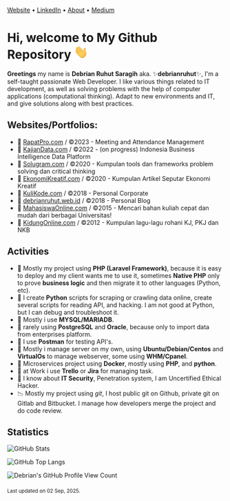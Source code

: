 [Website](https://www.debrianruhut.web.id) &bull;
[LinkedIn](https://www.linkedin.com/in/debrian-ruhut-saragih/) &bull;
[About](https://about.me/debrianruhut) &bull;
[Medium](https://medium.com/@debrianruhut)

# Hi, welcome to My Github Repository <img src="assets/wave.gif" height="32px" />
**Greetings** my name is **Debrian Ruhut Saragih** aka. ✨**debrianruhut**✨, I'm a self-taught passionate Web Developer. I like various things related to IT development, as well as solving problems with the help of computer applications (computational thinking). Adapt to new environments and IT, and give solutions along with best practices.

## Websites/Portfolios:
- 🤖 [RapatPro.com](https://rapatpro.com) / ©2023 - Meeting and Attendance Management
- 🤖 [KajianData.com](https://kajiandata.com) / ©2022 - (on progress) Indonesia Business Intelligence Data Platform
- 🤖 [Solugram.com](https://solugram.com) / ©2020 - Kumpulan tools dan frameworks problem solving dan critical thinking
- 🤖 [EkonomiKreatif.com](https://ekonomikreatif.com) / ©2020 - Kumpulan Artikel Seputar Ekonomi Kreatif
- 🤖 [KuliKode.com](https://kulikode.com) / ©2018 - Personal Corporate
- 🤖 [debrianruhut.web.id](https://debrianruhut.web.id) / ©2018 - Personal Blog
- 🤖 [MahasiswaOnline.com](https://mahasiswaonline.com) / ©2015 - Mencari bahan kuliah cepat dan mudah dari berbagai Universitas!
- 🤖 [KidungOnline.com](https://kidungonline.com) / ©2012 - Kumpulan lagu-lagu rohani KJ, PKJ dan NKB

## Activities
- 🐘 Mostly my project using **PHP (Laravel Framework)**, because it is easy to deploy and my client wants me to use it, sometimes **Native PHP** only to prove **business logic** and then migrate it to other languages (Python, etc).
- 🐍 I create **Python** scripts for scraping or crawling data online, create several scripts for reading API, and hacking. I am not good at Python, but I can debug and troubleshoot it.
- 🥞 Mostly i use **MYSQL/MARIADB**.
- 🥞 rarely using **PostgreSQL** and **Oracle**, because only to import data from enterprises platform.
- 🥞 I use **Postman** for testing API's.
- 🐧 Mostly i manage server on my own, using **Ubuntu/Debian/Centos** and **VirtualOs** to manage webserver, some using **WHM/Cpanel**.
- 📶 Microservices project using **Docker**, mostly using **PHP**, and **python**.
- 📒 at Work i use **Trello** or **Jira** for managing task.
- 🔐 I know about **IT Security**, Penetration system, I am Uncertified Ethical Hacker.
- 📉 Mostly my project using *git*, I host public git on Github, private git on Gitlab and Bitbucket. I manage how developers merge the project and do code review.

## Statistics

![GitHub Stats](https://github-readme-stats-yohanesgultom.vercel.app/api?username=debrianruhut&show_icons=true) 

![GitHub Top Langs](https://github-readme-stats-yohanesgultom.vercel.app/api/top-langs/?username=debrianruhut&layout=compact&langs_count=10&hide=html,css,tex) 

<!--- ![GitHub Top Starred Repos](https://github-readme-stats-yohanesgultom.vercel.app/api/top-star-repos?username=debrianruhut&repo_count=7) --->

<!--- ![GitHub Top Forked Repos](https://github-readme-stats-yohanesgultom.vercel.app/api/top-fork-repos?username=debrianruhut&repo_count=7) --->

![Debrian's GitHub Profile View Count](https://komarev.com/ghpvc/?username=debrianruhut)

<sub>Last updated on 02 Sep, 2025.</sub>
